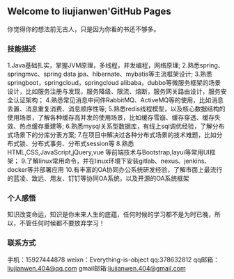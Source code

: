 ## Welcome to liujianwen'GitHub Pages

你觉得你的想法前无古人，只是因为你看的书还不够多。

### 技能描述

1.Java基础扎实，掌握JVM原理，多线程，并发编程，网络原理;
2.熟悉spring、springmvc、spring data jpa、hibernate、mybatis等主流框架设计;
3.熟悉springboot，springcloud，springcloud alibaba，dubbo等微服务框架的场景设计，比如服务注册与发现，服务降级、限流、熔断，服务网关路由设计，服务安全认证架构；
4.熟悉常见消息中间件RabbitMQ、ActiveMQ等的使用，比如消息丢置、消息重复消费、消息顺序性等;
5.熟悉redis线程模型，以及核心数据结构的使用场景，了解各种缓存高并发的使用场景，比如缓存雪崩、缓存穿透、缓存失效、热点缓存重建等;
6.熟悉mysql关系型数据库，有线上sql调优经验，了解分布式场景下的分库分表方案;
7.在项目中解决过各种分布式场景的技术难题，比如分布式锁、分布式事务、分布式session等
8.熟悉HTML,CSS,JavaScript,jQuery,vue 等前端技术与Bootstrap,layui等常用UI框架；
9.了解linux常用命令，并在linux环境下安装gitlab、nexus、jenkins、docker等并部署应用
10.有丰富的OA协同办公系统研发经验，了解市面上最流行的蓝凌、致远、用友、钉钉等协同OA系统，以及开源的OA系统框架

### 个人感悟

知识改变命运，知识是你未来人生的底蕴，任何时候的学习都不是为时已晚，所以，不管任何时候都不要放弃学习！

### 联系方式

手机：15927444878
weixn：Everything-is-object
qq:378632812
qq邮箱：liujianwen.404@qq.com
gmail邮箱:liujianwen.404@gmail.com
